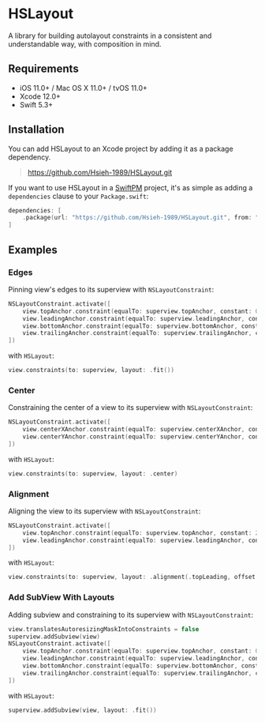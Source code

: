 # HSLayout

A library for building autolayout constraints in a consistent and understandable way, with composition in mind.

## Requirements

- iOS 11.0+ / Mac OS X 11.0+ / tvOS 11.0+
- Xcode 12.0+
- Swift 5.3+

## Installation

You can add HSLayout to an Xcode project by adding it as a package dependency.

> https://github.com/Hsieh-1989/HSLayout.git

If you want to use HSLayout in a [SwiftPM](https://swift.org/package-manager/) project, it's as simple as adding a `dependencies` clause to your `Package.swift`:

```swift
dependencies: [
    .package(url: "https://github.com/Hsieh-1989/HSLayout.git", from: "0.1.0")
]
```

## Examples

### Edges

Pinning view's edges to its superview with `NSLayoutConstraint`:

```swift
NSLayoutConstraint.activate([
    view.topAnchor.constraint(equalTo: superview.topAnchor, constant: 0),
    view.leadingAnchor.constraint(equalTo: superview.leadingAnchor, constant: 0),
    view.bottomAnchor.constraint(equalTo: superview.bottomAnchor, constant: 0),
    view.trailingAnchor.constraint(equalTo: superview.trailingAnchor, constant: 0)
])
```

with `HSLayout`:

```swift
view.constraints(to: superview, layout: .fit())
```

### Center

Constraining the center of a view to its superview with `NSLayoutConstraint`:

```swift
NSLayoutConstraint.activate([
    view.centerXAnchor.constraint(equalTo: superview.centerXAnchor, constant: 0)
    view.centerYAnchor.constraint(equalTo: superview.centerYAnchor, constant: 0)
])
```

with `HSLayout`:

```swift
view.constraints(to: superview, layout: .center)
```

### Alignment

Aligning the view to its superview with `NSLayoutConstraint`:

```swift
NSLayoutConstraint.activate([
    view.topAnchor.constraint(equalTo: superview.topAnchor, constant: 20),
    view.leadingAnchor.constraint(equalTo: superview.leadingAnchor, constant: 20),
])
```

with `HSLayout`:

```swift
view.constraints(to: superview, layout: .alignment(.topLeading, offset: .init(x: 20, y: 20)))
```

### Add SubView With Layouts

Adding subview and constraining to its superview with `NSLayoutConstraint`:

```swift
view.translatesAutoresizingMaskIntoConstraints = false
superview.addSubview(view)
NSLayoutConstraint.activate([
    view.topAnchor.constraint(equalTo: superview.topAnchor, constant: 0),
    view.leadingAnchor.constraint(equalTo: superview.leadingAnchor, constant: 0),
    view.bottomAnchor.constraint(equalTo: superview.bottomAnchor, constant: 0),
    view.trailingAnchor.constraint(equalTo: superview.trailingAnchor, constant: 0)
])
```

with `HSLayout`:

```swift
superview.addSubview(view, layout: .fit())
```
